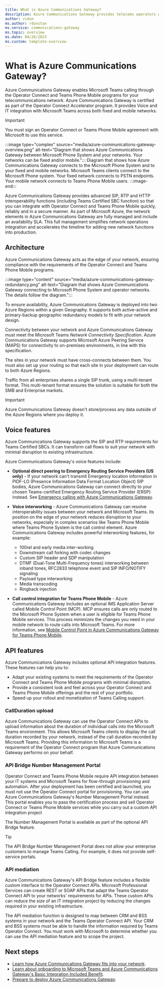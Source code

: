 ```yaml
---
title: What is Azure Communications Gateway?
description: Azure Communications Gateway provides telecoms operators with the capabilities and network functions required to connect their network to Microsoft Teams through the Operator Connect program.
author: rcdun
ms.author: rdunstan
ms.service: communications-gateway
ms.topic: overview
ms.date: 04/26/2023
ms.custom: template-overview
---
```


# What is Azure Communications Gateway?

Azure Communications Gateway enables Microsoft Teams calling through the Operator Connect and Teams Phone Mobile programs for your telecommunications network. Azure Communications Gateway is certified as part of the Operator Connect Accelerator program. It provides Voice and IT integration with Microsoft Teams across both fixed and mobile networks.

> [!IMPORTANT]
> You must sign an Operator Connect or Teams Phone Mobile agreement with Microsoft to use this service.

:::image type="complex" source="media/azure-communications-gateway-overview.png" alt-text="Diagram that shows Azure Communications Gateway between Microsoft Phone System and your networks. Your networks can be fixed and/or mobile.":::
    Diagram that shows how Azure Communications Gateway connects to the Microsoft Phone System and to your fixed and mobile networks. Microsoft Teams clients connect to the Microsoft Phone system. Your fixed network connects to PSTN endpoints. Your mobile network connects to Teams Phone Mobile users.
:::image-end:::

Azure Communications Gateway provides advanced SIP, RTP and HTTP interoperability functions (including Teams Certified SBC function) so that you can integrate with Operator Connect and Teams Phone Mobile quickly, reliably and in a secure manner. As part of Microsoft Azure, the network elements in Azure Communications Gateway are fully managed and include an availability SLA. This full management simplifies network operations integration and accelerates the timeline for adding new network functions into production.

## Architecture

Azure Communications Gateway acts as the edge of your network, ensuring compliance with the requirements of the Operator Connect and Teams Phone Mobile programs.

:::image type="content" source="media/azure-communications-gateway-redundancy.png" alt-text="Diagram that shows Azure Communications Gateway connecting to Microsoft Phone System and operator networks. The details follow the diagram.":::

To ensure availability, Azure Communications Gateway is deployed into two Azure Regions within a given Geography. It supports both active-active and primary-backup geographic redundancy models to fit with your network design.

Connectivity between your network and Azure Communications Gateway must meet the Microsoft Teams _Network Connectivity Specification_. Azure Communications Gateway supports Microsoft Azure Peering Service (MAPS) for connectivity to on-premises environments, in line with this specification.

The sites in your network must have cross-connects between them. You must also set up your routing so that each site in your deployment can route to both Azure Regions.

Traffic from all enterprises shares a single SIP trunk, using a multi-tenant format. This multi-tenant format ensures the solution is suitable for both the SMB and Enterprise markets.

> [!IMPORTANT]
> Azure Communications Gateway doesn't store/process any data outside of the Azure Regions where you deploy it.

## Voice features

Azure Communications Gateway supports the SIP and RTP requirements for Teams Certified SBCs. It can transform call flows to suit your network with minimal disruption to existing infrastructure.

Azure Communications Gateway's voice features include:

- **Optional direct peering to Emergency Routing Service Providers (US only)** - If your network can't transmit Emergency location information in PIDF-LO (Presence Information Data Format Location Object) SIP bodies, Azure Communications Gateway can connect directly to your chosen Teams-certified Emergency Routing Service Provider (ERSP) instead. See [Emergency calling with Azure Communications Gateway](emergency-calling.md).
- **Voice interworking** - Azure Communications Gateway can resolve interoperability issues between your network and Microsoft Teams. Its position on the edge of your network reduces disruption to your networks, especially in complex scenarios like Teams Phone Mobile where Teams Phone System is the call control element. Azure Communications Gateway includes powerful interworking features, for example:

  - 100rel and early media inter-working
  - Downstream call forking with codec changes
  - Custom SIP header and SDP manipulation
  - DTMF (Dual-Tone Multi-Frequency tones) interworking between inband tones, RFC2833 telephone event and SIP INFO/NOTIFY signaling
  - Payload type interworking
  - Media transcoding
  - Ringback injection
- **Call control integration for Teams Phone Mobile** - Azure Communications Gateway includes an optional IMS Application Server called Mobile Control Point (MCP). MCP ensures calls are only routed to the Microsoft Phone System when a user is eligible for Teams Phone Mobile services. This process minimizes the changes you need in your mobile network to route calls into Microsoft Teams. For more information, see [Mobile Control Point in Azure Communications Gateway for Teams Phone Mobile](mobile-control-point.md).

## API features

Azure Communications Gateway includes optional API integration features. These features can help you to:

- Adapt your existing systems to meet the requirements of the Operator Connect and Teams Phone Mobile programs with minimal disruption.
- Provide a consistent look and feel across your Operator Connect and Teams Phone Mobile offerings and the rest of your portfolio.
- Speed up your rollout and monetization of Teams Calling support.

### CallDuration upload

Azure Communications Gateway can use the Operator Connect APIs to upload information about the duration of individual calls into the Microsoft Teams environment. This allows Microsoft Teams clients to display the call duration recorded by your network, instead of the call duration recorded by Microsoft Teams. Providing this information to Microsoft Teams is a requirement of the Operator Connect program that Azure Communications Gateway performs on your behalf. 

### API Bridge Number Management Portal

Operator Connect and Teams Phone Mobile require API integration between your IT systems and Microsoft Teams for flow-through provisioning and automation. After your deployment has been certified and launched, you must not use the Operator Connect portal for provisioning. You can use Azure Communications Gateway's Number Management Portal instead. This portal enables you to pass the certification process and sell Operator Connect or Teams Phone Mobile services while you carry out a custom API integration project

The Number Management Portal is available as part of the optional API Bridge feature.

> [!TIP]
> The API Bridge Number Management Portal does not allow your enterprise customers to manage Teams Calling. For example, it does not provide self-service portals.

### API mediation

Azure Communications Gateway's API Bridge feature includes a flexible custom interface to the Operator Connect APIs. Microsoft Professional Services can create REST or SOAP APIs that adapt the Teams Operator Connect API to your networks' requirements for APIs. These custom APIs can reduce the size of an IT integration project by reducing the changes required in your existing infrastructure.

The API mediation function is designed to map between CRM and BSS systems in your network and the Teams Operator Connect API. Your CRM and BSS systems must be able to handle the information required by Teams Operator Connect. You must work with Microsoft to determine whether you can use the API mediation feature and to scope the project.

## Next steps

- [Learn how Azure Communications Gateway fits into your network](interoperability.md).
- [Learn about onboarding to Microsoft Teams and Azure Communications Gateway's Basic Integration Included Benefit](onboarding.md).
- [Prepare to deploy Azure Communications Gateway](prepare-to-deploy.md).
